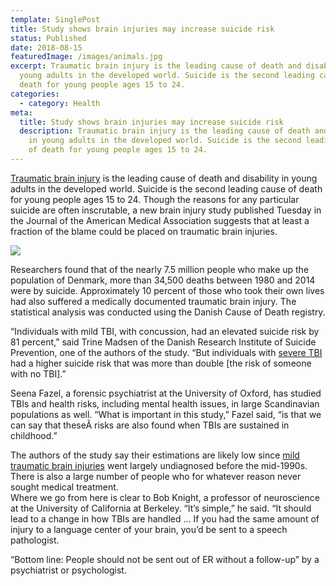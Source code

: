 ```yaml
---
template: SinglePost
title: Study shows brain injuries may increase suicide risk
status: Published
date: 2018-08-15
featuredImage: /images/animals.jpg
excerpt: Traumatic brain injury is the leading cause of death and disability in
  young adults in the developed world. Suicide is the second leading cause of
  death for young people ages 15 to 24.
categories:
  - category: Health
meta:
  title: Study shows brain injuries may increase suicide risk
  description: Traumatic brain injury is the leading cause of death and disability
    in young adults in the developed world. Suicide is the second leading cause
    of death for young people ages 15 to 24.
---
```

<!--StartFragment-->

[Traumatic brain injury](https://www.austinaccidentlawyer.com/practice-areas/brain-injury-lawyers/) is the leading cause of death and disability in young adults in the developed world. Suicide is the second leading cause of death for young people ages 15 to 24. Though the reasons for any particular suicide are often inscrutable, a new brain injury study published Tuesday in the Journal of the American Medical Association suggests that at least a fraction of the blame could be placed on traumatic brain injuries.

![](/images/study-shows-brain-injuries-may-increase-suicide-risk.jpg)

Researchers found that of the nearly 7.5 million people who make up the population of Denmark, more than 34,500 deaths between 1980 and 2014 were by suicide. Approximately 10 percent of those who took their own lives had also suffered a medically documented traumatic brain injury. The statistical analysis was conducted using the Danish Cause of Death registry.

“Individuals with mild TBI, with concussion, had an elevated suicide risk by 81 percent,” said Trine Madsen of the Danish Research Institute of Suicide Prevention, one of the authors of the study. “But individuals with [severe TBI ](https://www.austinaccidentlawyer.com/practice-areas/brain-injury-lawyers/)had a higher suicide risk that was more than double \[the risk of someone with no TBI].”

Seena Fazel, a forensic psychiatrist at the University of Oxford, has studied TBIs and health risks, including mental health issues, in large Scandinavian populations as well. “What is important in this study,” Fazel said, “is that we can say that theseÂ risks are also found when TBIs are sustained in childhood.”

The authors of the study say their estimations are likely low since [mild traumatic brain injuries](https://www.austinaccidentlawyer.com/blog/even-mild-traumatic-brain-injuries-can-kill-brain-tissue/) went largely undiagnosed before the mid-1990s. There is also a large number of people who for whatever reason never sought medical treatment.\
Where we go from here is clear to Bob Knight, a professor of neuroscience at the University of California at Berkeley. “It’s simple,” he said. “It should lead to a change in how TBIs are handled … If you had the same amount of injury to a language center of your brain, you’d be sent to a speech pathologist.

“Bottom line: People should not be sent out of ER without a follow-up” by a psychiatrist or psychologist.

<!--EndFragment-->